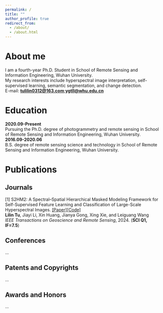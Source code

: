```yaml
---
permalink: /
title: ""
author_profile: true
redirect_from: 
  - /about/
  - /about.html
---
```


# About me

I am a fourth-year Ph.D. Student in School of Remote Sensing and Information Engineering, Wuhan University.  
My research interests include hyperspectral image interpretation, self-supervised learning, semantic segmentation, and change detection.  
E-mail: **tulilin0312@163.com**;**ygtll@whu.edu.cn**

# Education

**2020.09-Present**  
Pursuing the Ph.D. degree of photogrammetry and remote sensing in School of Remote Sensing and Information Engineering, Wuhan University.  
**2016.09-2020.06**  
B.S. degree of remote sensing science and technology in School of Remote Sensing and Information Engineering, Wuhan University.

# Publications

## Journals

[1] S2HM2: A Spectral–Spatial Hierarchical Masked Modeling Framework for Self-Supervised Feature Learning and Classification of Large-Scale Hyperspectral Images. [[Paper]](https://ieeexplore.ieee.org/document/10508226)[[Code]](https://github.com/tulilin/S2HM2)  
**Lilin Tu**, Jiayi Li, Xin Huang, Jianya Gong, Xing Xie, and Leiguang Wang  
*IEEE Transactions on Geoscience and Remote Sensing*, 2024. (**SCI Q1, IF=7.5**)

## Conferences
...

## Patents and Copyrights
...

## Awards and Honors
...



